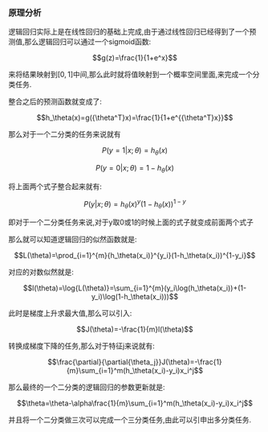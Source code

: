 ### 原理分析

逻辑回归实际上是在线性回归的基础上完成,由于通过线性回归已经得到了一个预测值,那么逻辑回归可以通过一个sigmoid函数:

$$g(z)=\frac{1}{1+e^x}$$

来将结果映射到$[0,1]$中间,那么此时就将值映射到一个概率空间里面,来完成一个分类任务.

整合之后的预测函数就变成了:

$$h_\theta(x)=g({\theta^T}x)=\frac{1}{1+e^{{\theta^T}x}}$$

那么对于一个二分类的任务来说就有

$$P(y=1|x;\theta)=h_\theta(x)$$

$$P(y=0|x;\theta)=1-h_\theta(x)$$

将上面两个式子整合起来就有:

$$P(y|x;\theta)={h_\theta(x)}^y(1-h_\theta(x))^{1-y}$$

即对于一个二分类任务来说,对于y取0或1的时候上面的式子就变成前面两个式子

那么就可以知道逻辑回归的似然函数就是:

$$L(\theta)=\prod_{i=1}^{m}{h_\theta(x_i)}^{y_i}(1-h_\theta(x_i))^{1-y_i}$$

对应的对数似然就是:

$$l(\theta)=\log{L(\theta)}=\sum_{i=1}^{m}(y_i\log(h_\theta(x_i))+(1-y_i)\log(1-h_\theta(x_i)))$$

此时是梯度上升求最大值,那么可以引入:

$$J(\theta)=-\frac{1}{m}l(\theta)$$

转换成梯度下降的任务,那么对于特征j来说就有:

$$\frac{\partial}{\partial{\theta_j}}J(\theta)=-\frac{1}{m}\sum_{i=1}^m(h_\theta(x_i)-y_i)x_i^j$$

那么最终的一个二分类的逻辑回归的参数更新就是:

$$\theta=\theta-\alpha\frac{1}{m}\sum_{i=1}^m(h_\theta(x_i)-y_i)x_i^j$$

并且将一个二分类做三次可以完成一个三分类任务,由此可以引申出多分类任务.

